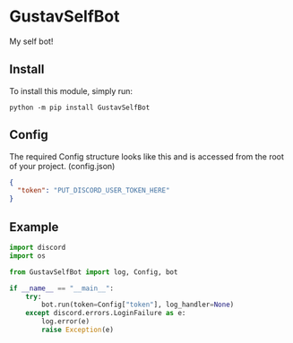 # GustavSelfBot

My self bot!

## Install

To install this module, simply run:

```shell
python -m pip install GustavSelfBot
```

## Config

The required Config structure looks like this and is accessed from the root of your project. (config.json)

```json
{
  "token": "PUT_DISCORD_USER_TOKEN_HERE"
}
```

## Example

```python
import discord
import os

from GustavSelfBot import log, Config, bot

if __name__ == "__main__":
    try:
        bot.run(token=Config["token"], log_handler=None)
    except discord.errors.LoginFailure as e:
        log.error(e)
        raise Exception(e)
```